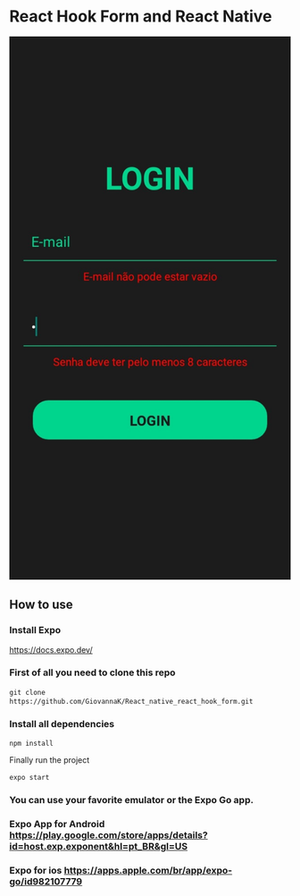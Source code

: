 # React Hook Form and React Native

![Project Image](assets/login.jpg)

## How to use

### Install Expo  
https://docs.expo.dev/

### First of all you need to clone this repo

```
git clone https://github.com/GiovannaK/React_native_react_hook_form.git
```

### Install all dependencies


```
npm install
```

Finally run the project

```
expo start
```
### You can use your favorite emulator or the Expo Go app. 

### Expo App for Android  https://play.google.com/store/apps/details?id=host.exp.exponent&hl=pt_BR&gl=US

### Expo for ios https://apps.apple.com/br/app/expo-go/id982107779






